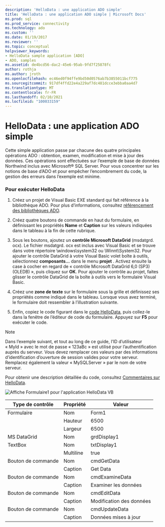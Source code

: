 ```yaml
---
description: 'HelloData : une application ADO simple'
title: 'HelloData : une application ADO simple | Microsoft Docs'
ms.prod: sql
ms.prod_service: connectivity
ms.technology: ado
ms.custom: ''
ms.date: 01/19/2017
ms.reviewer: ''
ms.topic: conceptual
helpviewer_keywords:
- HelloData sample application [ADO]
- ADO, samples
ms.assetid: de4bcd56-dac2-45e6-95ab-9fd7f25878fc
author: rothja
ms.author: jroth
ms.openlocfilehash: ec46ed0f94ffe9bd50d0576ab7b3855011bcf775
ms.sourcegitcommit: 917df4ffd22e4a229af7dc481dcce3ebba0aa4d7
ms.translationtype: MT
ms.contentlocale: fr-FR
ms.lasthandoff: 02/10/2021
ms.locfileid: "100033159"
---
```

# <a name="hellodata-a-simple-ado-application"></a>HelloData : une application ADO simple
Cette simple application passe par chacune des quatre principales opérations ADO : obtention, examen, modification et mise à jour des données. Ces opérations sont effectuées sur l’exemple de base de données Northwind inclus avec Microsoft® SQL Server. Pour vous concentrer sur les notions de base d’ADO et pour empêcher l’encombrement du code, la gestion des erreurs dans l’exemple est minime.  
  
### <a name="to-run-hellodata"></a>Pour exécuter HelloData  
  
1.  Créez un projet de Visual Basic EXE standard qui fait référence à la bibliothèque ADO. Pour plus d’informations, consultez [référencement des bibliothèques ADO](../referencing-the-ado-libraries.md).  
  
2.  Créez quatre boutons de commande en haut du formulaire, en définissant les propriétés **Name** et **Caption** sur les valeurs indiquées dans le tableau à la fin de cette rubrique.  
  
3.  Sous les boutons, ajoutez un **contrôle Microsoft DataGrid** (msdatgrd. ocx). Le fichier msdatgrd. ocx est inclus avec Visual Basic et se trouve dans votre répertoire \windows\system32 ou \Winnt\System32. Pour ajouter le contrôle DataGrid à votre Visual Basic volet boîte à outils, sélectionnez **composants...** dans le menu **projet** . Activez ensuite la case à cocher en regard de « contrôle Microsoft DataGrid 6,0 (SP3) (OLEDB) », puis cliquez sur **OK**. Pour ajouter le contrôle au projet, faites glisser le contrôle DataGrid de la boîte à outils vers le formulaire Visual Basic.  
  
4.  Créez une **zone de texte** sur le formulaire sous la grille et définissez ses propriétés comme indiqué dans le tableau. Lorsque vous avez terminé, le formulaire doit ressembler à l’illustration suivante.  
  
5.  Enfin, copiez le code figurant dans le [code HelloData](./hellodata-code.md), puis collez-le dans la fenêtre de l’éditeur de code du formulaire. Appuyez sur **F5** pour exécuter le code.  
  
> [!NOTE]
>  Dans l’exemple suivant, et tout au long de ce guide, l’ID d’utilisateur « MyId » avec le mot de passe « 123aBc » est utilisé pour l’authentification auprès du serveur. Vous devez remplacer ces valeurs par des informations d’identification d’ouverture de session valides pour votre serveur. Remplacez également la valeur « MySQLServer » par le nom de votre serveur.  
  
 Pour obtenir une description détaillée du code, consultez [Commentaires sur HelloData](./comments-on-hellodata.md).  
  
 ![Affiche Formulaire1 pour l'application HelloData VB](../../../ado/guide/data/media/hellodata.gif "HelloData")  
  
|Type de contrôle|Propriété|Valeur|  
|------------------|--------------|-----------|  
|Formulaire|Nom|Form1|  
||Hauteur|6500|  
||Largeur|6500|  
|MS DataGrid|Nom|grdDisplay1|  
|TextBox|Nom|txtDisplay1|  
||Multiline|true|  
|Bouton de commande|Nom|cmdGetData|  
||Caption|Get Data|  
|Bouton de commande|Nom|cmdExamineData|  
||Caption|Examiner les données|  
|Bouton de commande|Nom|cmdEditData|  
||Caption| Modification des données|  
|Bouton de commande|Nom|cmdUpdateData|  
||Caption|Données mises à jour|
